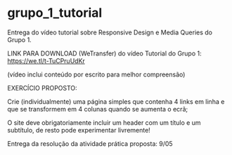 # grupo_1_tutorial
Entrega do vídeo tutorial sobre Responsive Design e Media Queries do Grupo 1.

LINK PARA DOWNLOAD (WeTransfer) do vídeo Tutorial do Grupo 1: https://we.tl/t-TuCPruUdKr

(vídeo inclui conteúdo por escrito para melhor compreensão)

EXERCÍCIO PROPOSTO:

Crie (individualmente) uma página simples que contenha 4 links em linha e que se transformem em 4 colunas quando se aumenta o ecrã;

O site deve obrigatoriamente incluir um header com um título e um subtítulo, de resto pode experimentar livremente!

Entrega da resolução da atividade prática proposta: 9/05
